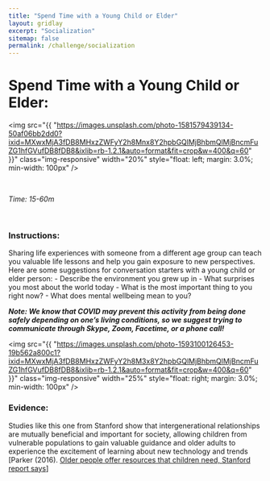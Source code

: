 ```yaml
---
title: "Spend Time with a Young Child or Elder"
layout: gridlay
excerpt: "Socialization"
sitemap: false
permalink: /challenge/socialization
---
```



# Spend Time with a Young Child or Elder: 

<img src="{{ "https://images.unsplash.com/photo-1581579439134-50af06bb2dd0?ixid=MXwxMjA3fDB8MHxzZWFyY2h8Mnx8Y2hpbGQlMjBhbmQlMjBncmFuZG1hfGVufDB8fDB8&ixlib=rb-1.2.1&auto=format&fit=crop&w=400&q=60" }}" class="img-responsive" width="20%" style="float: left; margin: 3.0%; min-width: 100px" />

&nbsp;


*Time: 15-60m*

&nbsp;
&nbsp;
&nbsp;


### Instructions:
Sharing life experiences with someone from a different age group can teach you valuable life lessons and help you gain exposure to new perspectives. Here are some suggestions for conversation starters with a young child or elder person:
    - Describe the environment you grew up in
    - What surprises you most about the world today
    - What is the most important thing to you right now?
    - What does mental wellbeing mean to you?



***Note:
We know that COVID may prevent this activity from being done safely depending on one’s living conditions, so we suggest trying to communicate through Skype, Zoom, Facetime, or a phone call!***

<img src="{{ "https://images.unsplash.com/photo-1593100126453-19b562a800c1?ixid=MXwxMjA3fDB8MHxzZWFyY2h8M3x8Y2hpbGQlMjBhbmQlMjBncmFuZG1hfGVufDB8fDB8&ixlib=rb-1.2.1&auto=format&fit=crop&w=400&q=60" }}" class="img-responsive" width="25%" style="float: right; margin: 3.0%; min-width: 100px" />

### Evidence:
Studies like this one from Stanford show that intergenerational relationships are mutually beneficial and important for society, allowing children from vulnerable populations to gain valuable guidance and older adults to experience the excitement of learning about new technology and trends [Parker (2016). <a href="https://news.stanford.edu/2016/09/08/older-people-offer-resource-children-need-stanford-report-says/" target="_blank">Older people offer resources that children need, Stanford report says</a>] 

&nbsp;
&nbsp;
